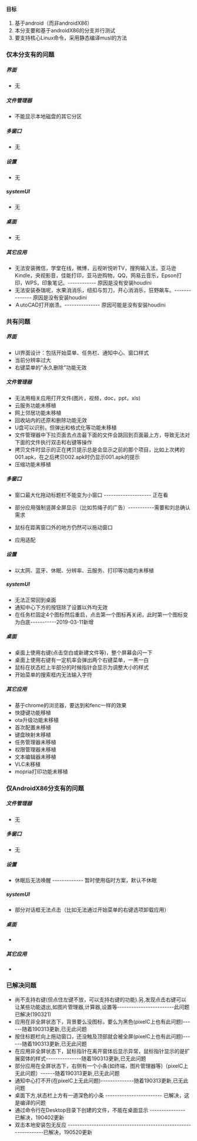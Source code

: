 #### 目标

1. 基于android（而非androidX86）
2. 本分支要和基于androidX86的分支并行测试
3. 要支持核心Linux命令，采用静态编译musl的方法

### 仅本分支有的问题

##### 界面

- 无

##### 文件管理器

- 不能显示本地磁盘的其它分区

##### 多窗口

- 无

##### 设置

- 无

##### systemUI

- 无

##### 桌面

- 无

##### 其它应用

- 无法安装微信，学堂在线，微博，云视听悦听TV，搜狗输入法，亚马逊Kindle，央视影音，佳能打印，亚马逊购物，QQ，网易云音乐，Epson打印，WPS，印象笔记。------------ 原因是没有安装houdini
- 无法安装泰瑞呢，水果消消乐，纽扣与剪刀，开心消消乐，狂野飙车。-------------- 原因是没有安装houdini
- ＡutoCAD打开崩溃。--------------- 原因可能是没有安装houdini

### 共有问题

##### 界面

- UI界面设计：包括开始菜单、任务栏、通知中心、窗口样式
- 当前分辨率过大
- 右键菜单的"永久删除"功能无效

##### 文件管理器

- 无法用相关应用打开文件(图片，视频，doc，ppt，xls)
- 云服务功能未移植
- 网上邻居功能未移植  
- 回收站内的还原和删除功能无效
- U盘可以识别，但弹出和格式化等功能未移植
- 文件管理器中下拉页面去点击最下面的文件会跳回到页面最上方，导致无法对下面的文件执行双击和右键等操作
- 拷贝文件时显示的正在拷贝提示总是会显示之前的那个项目，比如上次拷的001.apk，在之后拷贝002.apk时仍显示001.apk的提示
- 压缩功能未移植

##### 多窗口

- 窗口最大化拖动标题栏不能变为小窗口 -------------------- 正在看

- 部分应用强制竖屏全屏显示（比如剪绳子的广告）-----------需要和刘总确认需求
- 鼠标在距离窗口外的地方仍然可以拖动窗口
- 应用适配

##### 设置

- 以太网、蓝牙、休眠、分辨率、云服务、打印等功能均未移植

##### systemUI

- 无法正常回到桌面
- 通知中心下方的按钮除了设置以外均无效
- 在任务栏固定4个图标然后重启，点击第一个图标再关闭，此时第一个图标变为白底-----------2019-03-11新增

##### 桌面

- 桌面上使用右键(点击空白或新建文件等)，整个屏幕会闪一下
- 桌面上使用右键有一定机率会弹出两个右键菜单，一黑一白
- 鼠标在状态栏上半部分的时候指针会显示为调整大小的样式
- 开始菜单的搜索框内无法输入字符

##### 其它应用

- 基于chrome的浏览器，要达到和fenc一样的效果
- 快捷键功能移植  
- ota升级功能未移植  
- 首次配置未移植  
- 键盘映射未移植  
- 任务管理器未移植  
- 权限管理器未移植  
- 文本编辑器未移植  
- VLC未移植
- mopria打印功能未移植  

### 仅AndroidX86分支有的问题

##### 文件管理器

- 无

##### 多窗口

- 无

##### 设置

- 休眠后无法唤醒 ------------- 暂时使用临时方案，默认不休眠

##### systemUI

- 部分对话框无法点击（比如无法通过开始菜单的右键选项卸载应用）

##### 桌面

- 

##### 其它应用

- 

### 已解决问题

- 尚不支持右键(但点住左键不放，可以支持右键的功能).另,发现点击右键可以让某些功能退出,如图片管理器,计算器,设置等------------------------此问题已解决(190321)
- 应用在非全屏状态下，背景要么没图标，要么为黑色(pixelC上也有此问题)------随着190313更新,已无此问题
- 按住标题栏向上拖动窗口，还没触及顶部就会被全屏(pixelC上也有此问题)------随着190313更新,已无此问题
- 在应用非全屏状态下，鼠标指针在离开窗体后显示异常，鼠标指针显示的是扩展窗体的样式---------------随着190313更新,已无此问题
- 部分应用在全屏状态下，右侧有一个小条(如终端，图片管理器等)（pixelC上无此问题）------随着190313更新,已无此问题
- 通知中心打不开(在pixelC上无此问题)--------------随着190313更新,已无此问题
- 桌面下方,状态栏上方有一道深色的小条 ------------------------ 已解决，这是编译的问题
- 通过命令行在Desktop目录下创建的文件，不能在桌面显示 --------------- 已解决，190402更新
- 双击本地安装包无反应 ----------------------------------------------------------------已解决，190520更新